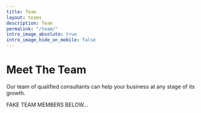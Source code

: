 ```yaml
---
title: Team
layout: teams
description: Team
permalink: "/team/"
intro_image_absolute: true
intro_image_hide_on_mobile: false
---
```


# Meet The Team

Our team of qualified consultants can help your business at any stage of its growth.

FAKE TEAM MEMBERS BELOW...